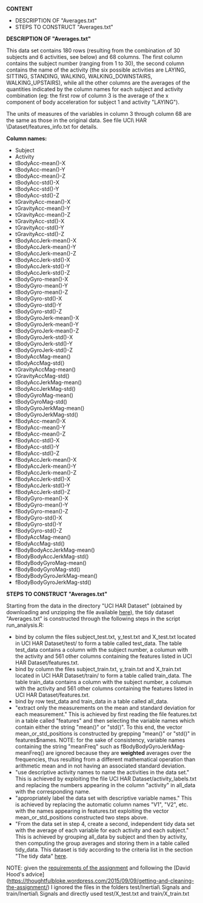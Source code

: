 **CONTENT**
-  DESCRIPTION OF "Averages.txt"
-  STEPS TO CONSTRUCT "Averages.txt" 

**DESCRIPTION OF "Averages.txt"**

This data set contains 180 rows (resulting from the combination of 30 subjects and 6 activities, see below) and 68 columns. 
The first column contains the subject number (ranging from 1 to 30), the second column contains the name of the activity (the six possible activities are  LAYING, SITTING, STANDING, WALKING, WALKING_DOWNSTAIRS, WALKING_UPSTAIRS), while all the other columns are the averages of the quantities indicated by the column names for each subject and activity combination  (eg: the first row of column 3 is the average of the x component of body acceleration for subject 1 and activity "LAYING"). 

The units of measures of the variables in column 3 through column 68 are the same as those in the original data. 
See file UCI\ HAR \Dataset/features_info.txt for details. 

**Column names:**
-  Subject 
-  Activity 
-  tBodyAcc-mean()-X
-  tBodyAcc-mean()-Y
-  tBodyAcc-mean()-Z
-  tBodyAcc-std()-X
-  tBodyAcc-std()-Y
-  tBodyAcc-std()-Z
-  tGravityAcc-mean()-X
-  tGravityAcc-mean()-Y
-  tGravityAcc-mean()-Z
-  tGravityAcc-std()-X
-  tGravityAcc-std()-Y
-  tGravityAcc-std()-Z
-  tBodyAccJerk-mean()-X
-  tBodyAccJerk-mean()-Y
-  tBodyAccJerk-mean()-Z
-  tBodyAccJerk-std()-X
-  tBodyAccJerk-std()-Y
-  tBodyAccJerk-std()-Z
-  tBodyGyro-mean()-X
-  tBodyGyro-mean()-Y
-  tBodyGyro-mean()-Z
-  tBodyGyro-std()-X
-  tBodyGyro-std()-Y
-  tBodyGyro-std()-Z
-  tBodyGyroJerk-mean()-X
-  tBodyGyroJerk-mean()-Y
-  tBodyGyroJerk-mean()-Z
-  tBodyGyroJerk-std()-X
-  tBodyGyroJerk-std()-Y
-  tBodyGyroJerk-std()-Z
-  tBodyAccMag-mean()
-  tBodyAccMag-std()
-  tGravityAccMag-mean()
-  tGravityAccMag-std()
-  tBodyAccJerkMag-mean()
-  tBodyAccJerkMag-std()
-  tBodyGyroMag-mean()
-  tBodyGyroMag-std()
-  tBodyGyroJerkMag-mean()
-  tBodyGyroJerkMag-std()
-  fBodyAcc-mean()-X
-  fBodyAcc-mean()-Y
-  fBodyAcc-mean()-Z
-  fBodyAcc-std()-X
-  fBodyAcc-std()-Y
-  fBodyAcc-std()-Z
-  fBodyAccJerk-mean()-X
-  fBodyAccJerk-mean()-Y
-  fBodyAccJerk-mean()-Z
-  fBodyAccJerk-std()-X
-  fBodyAccJerk-std()-Y
-  fBodyAccJerk-std()-Z
-  fBodyGyro-mean()-X
-  fBodyGyro-mean()-Y
-  fBodyGyro-mean()-Z
-  fBodyGyro-std()-X
-  fBodyGyro-std()-Y
-  fBodyGyro-std()-Z
-  fBodyAccMag-mean()
-  fBodyAccMag-std()
-  fBodyBodyAccJerkMag-mean()
-  fBodyBodyAccJerkMag-std()
-  fBodyBodyGyroMag-mean()
-  fBodyBodyGyroMag-std()
-  fBodyBodyGyroJerkMag-mean()
-  fBodyBodyGyroJerkMag-std()


**STEPS TO CONSTRUCT "Averages.txt"** 

Starting from the data in the directory "UCI HAR Dataset" (obtained by downloading and unzipping the file available [here](https://d396qusza40orc.cloudfront.net/getdata%2Fprojectfiles%2FUCI%20HAR%20Dataset.zip)), the tidy dataset "Averages.txt" is constructed through the following steps in the script run_analysis.R:

- bind by column the files subject_test.txt, y_test.txt and X_test.txt located in UCI HAR Dataset/test/ to form a table called test_data. The table test_data contains a column with the subject number, a columun with the activity and 561 other columns containing the features listed in UCI HAR Dataset/features.txt.
- bind by column the files subject_train.txt, y_train.txt and X_train.txt located in UCI HAR Dataset/train/ to form a table called train_data. The table train_data contains a column with the subject number, a columun with the activity and 561 other columns containing the features listed in UCI HAR Dataset/features.txt.
- bind by row test_data and train_data in a table called all_data. 
- "extract only the measurements on the mean and standard deviation for each measurement." This is achieved by first reading the file features.txt in a table called "features" and then selecting the variable names which contain either the string "mean()" or "std()". To this end, the vector mean_or_std_positions is constructed by grepping "mean()" or "std()" in features$names.  NOTE: for the sake of consistency, variable names containing the string "meanFreq" such as fBodyBodyGyroJerkMag-meanFreq() are ignored because they are **weighted** averages over the frequencies, thus resulting from a  different mathematical operation than arithmetic mean and in not having an associated standard deviation. 
- "use descriptive activity names to name the activities in the data set." This is achieved by exploiting the file UCI HAR Dataset/activity_labels.txt and replacing the numbers appearing in the column "activity" in all_data with the corresponding name.
- "appropriately label the data set with descriptive variable names." This is achieved by replacing the automatic column names "V1", "V2", etc. with the names appearing in features.txt exploiting the vector mean_or_std_positions constructed two steps above.
- "From the data set in step 4, create a second, independent tidy data set with the average of each variable for each activity and each subject." This is achieved by grouping all_data by subject and then by activity, then computing the group averages and storing them in a table called tidy_data. This dataset is tidy according to the criteria list in the section "The tidy data" [here](https://github.com/DataScienceSpecialization/courses/blob/master/03_GettingData/01_03_componentsOfTidyData/index.Rmd).


NOTE: given the [requirements of the assignment](https://www.coursera.org/learn/data-cleaning/peer/FIZtT/getting-and-cleaning-data-course-project) and following the [David Hood's advice] (https://thoughtfulbloke.wordpress.com/2015/09/09/getting-and-cleaning-the-assignment/) I ignored the files in the folders test/Inertial\ Signals and train/Inertial\ Signals and directly used test/X_test.txt and train/X_train.txt 








